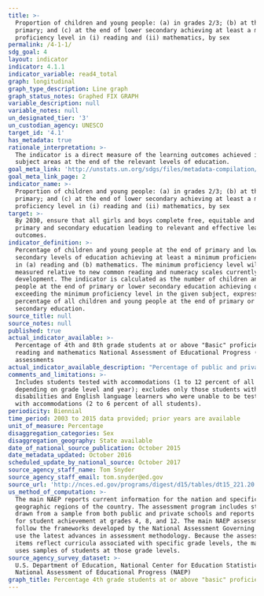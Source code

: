 ```yaml
---
title: >-
  Proportion of children and young people: (a) in grades 2/3; (b) at the end of
  primary; and (c) at the end of lower secondary achieving at least a minimum
  proficiency level in (i) reading and (ii) mathematics, by sex
permalink: /4-1-1/
sdg_goal: 4
layout: indicator
indicator: 4.1.1
indicator_variable: read4_total
graph: longitudinal
graph_type_description: Line graph
graph_status_notes: Graphed FIX GRAPH
variable_description: null
variable_notes: null
un_designated_tier: '3'
un_custodian_agency: UNESCO
target_id: '4.1'
has_metadata: true
rationale_interpretation: >-
  The indicator is a direct measure of the learning outcomes achieved in the two
  subject areas at the end of the relevant levels of education.
goal_meta_link: 'http://unstats.un.org/sdgs/files/metadata-compilation/Metadata-Goal-4.pdf'
goal_meta_link_page: 2
indicator_name: >-
  Proportion of children and young people: (a) in grades 2/3; (b) at the end of
  primary; and (c) at the end of lower secondary achieving at least a minimum
  proficiency level in (i) reading and (ii) mathematics, by sex
target: >-
  By 2030, ensure that all girls and boys complete free, equitable and quality
  primary and secondary education leading to relevant and effective learning
  outcomes.
indicator_definition: >-
  Percentage of children and young people at the end of primary and lower
  secondary levels of education achieving at least a minimum proficiency level
  in (a) reading and (b) mathematics. The minimum proficiency level will be
  measured relative to new common reading and numeracy scales currently in
  development. The indicator is calculated as the number of children and young
  people at the end of primary or lower secondary education achieving or
  exceeding the minimum proficiency level in the given subject, expressed as a
  percentage of all children and young people at the end of primary or lower
  secondary education.
source_title: null
source_notes: null
published: true
actual_indicator_available: >-
  Percentage of 4th and 8th grade students at or above "Basic" proficiency in
  reading and mathematics National Assessment of Educational Progress (NAEP)
  assessments 
actual_indicator_available_description: "Percentage of public and private 4th and 8th grade students at or above \"Basic\" proficiency in reading and mathematics National Assessment of Educational Progress (NAEP) assessments. Variable name Label read4_total\t    Reading grade 4, total read4_male Reading, grade 4, male read4_female\tReading, grade 4, female read8_total Reading grade 8, total read8_male\t    Reading, grade 8, male read8_female\tReading, grade 8, female math4_total\t  Mathematics grade 4, total math4_male Mathematics, grade 4, male math4_female\tMathematics, grade 4, female math8_total Mathematics grade 8, total math8_male Mathematics, grade 8, male math8_female Mathematics, grade 8, female"
comments_and_limitations: >-
  Includes students tested with accommodations (1 to 12 percent of all students,
  depending on grade level and year); excludes only those students with
  disabilities and English language learners who were unable to be tested even
  with accommodations (2 to 6 percent of all students).
periodicity: Biennial
time_period: 2003 to 2015 data provided; prior years are available
unit_of_measure: Percentage
disaggregation_categories: Sex
disaggregation_geography: State available
date_of_national_source_publication: October 2015
date_metadata_updated: October 2016
scheduled_update_by_national_source: October 2017
source_agency_staff_name: Tom Snyder
source_agency_staff_email: tom.snyder@ed.gov
source_url: 'http://nces.ed.gov/programs/digest/d15/tables/dt15_221.20.asp?current=yes'
us_method_of_computation: >-
  The main NAEP reports current information for the nation and specific
  geographic regions of the country. The assessment program includes students
  drawn from a sample from both public and private schools and reports results
  for student achievement at grades 4, 8, and 12. The main NAEP assessments
  follow the frameworks developed by the National Assessment Governing Board and
  use the latest advances in assessment methodology. Because the assessment
  items reflect curricula associated with specific grade levels, the main NAEP
  uses samples of students at those grade levels.
source_agency_survey_dataset: >-
  U.S. Department of Education, National Center for Education Statistics,
  National Assessment of Educational Progress (NAEP)
graph_title: Percentage 4th grade students at or above "basic" proficiency in reading
---
```

